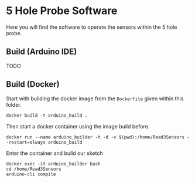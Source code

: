 # 5 Hole Probe Software

Here you will find the software to operate the sensors within the 5 hole probe.
## Build (Arduino IDE)

TODO

## Build (Docker)

Start with building the docker image from the `Dockerfile` given within this folder.

```
docker build -t arduino_build .
```

Then start a docker container using the image build before.

```
docker run --name arduino_builder -t -d -v $(pwd):/home/Read3Sensors --restart=always arduino_build
```

Enter the container and build our sketch

```
docker exec -it arduino_builder bash
cd /home/Read3Sensors
arduino-cli compile
```

